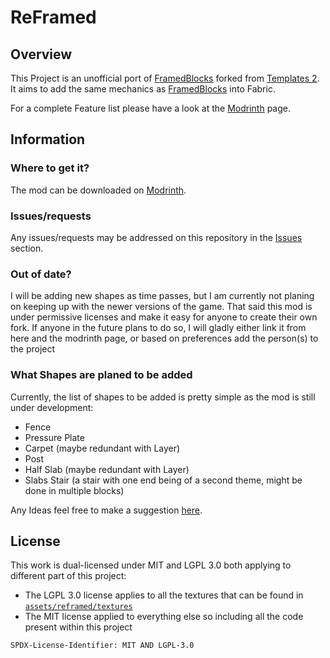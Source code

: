 # ReFramed
## Overview
This Project is an unofficial port of [FramedBlocks](https://github.com/XFactHD/FramedBlocks) 
forked from [Templates 2](https://github.com/quat1024/templates-mod). 
It aims to add the same mechanics as [FramedBlocks](https://github.com/XFactHD/FramedBlocks) into Fabric.

For a complete Feature list please have a look at the [Modrinth](https://modrinth.com/mod/reframed) page.

## Information
### Where to get it?
The mod can be downloaded on [Modrinth](https://modrinth.com/mod/reframed).

### Issues/requests
Any issues/requests may be addressed on this repository in the [Issues](https://github.com/DriHut/ReFramed/issues) section.

### Out of date?
I will be adding new shapes as time passes, but I am currently not planing on keeping up with the newer versions of the game.
That said this mod is under permissive licenses and make it easy for anyone to create their own fork. 
If anyone in the future plans to do so, I will gladly either link it from here and the modrinth page,
or based on preferences add the person(s) to the project

### What Shapes are planed to be added
Currently, the list of shapes to be added is pretty simple as the mod is still under development:
- Fence
- Pressure Plate
- Carpet (maybe redundant with Layer)
- Post
- Half Slab (maybe redundant with Layer)
- Slabs Stair (a stair with one end being of a second theme, might be done in multiple blocks)

Any Ideas feel free to make a suggestion [here](https://github.com/DriHut/ReFramed/issues).

## License
This work is dual-licensed under MIT and LGPL 3.0 both applying to different part of this project:
- The LGPL 3.0 license applies to all the textures that can be found in [`assets/reframed/textures`](src/main/resources/assets/reframed/textures)
- The MIT license applied to everything else so including all the code present within this project

`SPDX-License-Identifier: MIT AND LGPL-3.0`